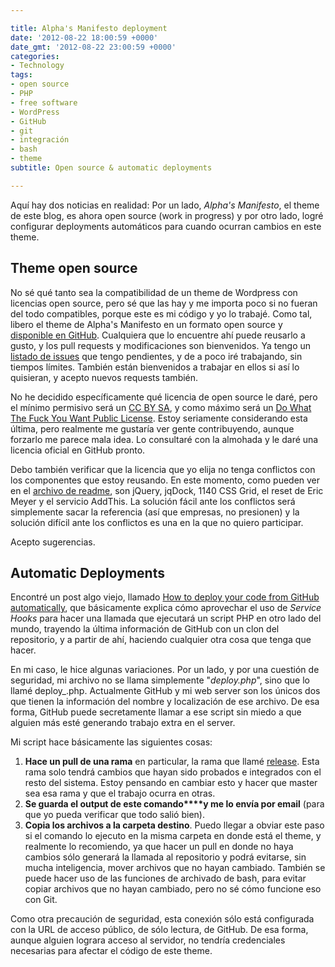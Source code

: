 ```yaml
---

title: Alpha's Manifesto deployment
date: '2012-08-22 18:00:59 +0000'
date_gmt: '2012-08-22 23:00:59 +0000'
categories:
- Technology
tags:
- open source
- PHP
- free software
- WordPress
- GitHub
- git
- integración
- bash
- theme
subtitle: Open source & automatic deployments

---
```


Aquí hay dos noticias en realidad: Por un lado, _Alpha's Manifesto_, el theme de este blog, es ahora open source (work in progress) y por otro lado, logré configurar deployments automáticos para cuando ocurran cambios en este theme.

<!--more-->

## Theme open source

No sé qué tanto sea la compatibilidad de un theme de Wordpress con licencias open source, pero sé que las hay y me importa poco si no fueran del todo compatibles, porque este es mi código y yo lo trabajé. Como tal, libero el theme de Alpha's Manifesto en un formato open source y [disponible en GitHub](https://github.com/AlphaGit/alphasmanifesto). Cualquiera que lo encuentre ahí puede reusarlo a gusto, y los pull requests y modificaciones son bienvenidos. Ya tengo un [listado de issues](https://github.com/AlphaGit/alphasmanifesto/issues?state=open) que tengo pendientes, y de a poco iré trabajando, sin tiempos límites. También están bienvenidos a trabajar en ellos si así lo quisieran, y acepto nuevos requests también.

No he decidido específicamente qué licencia de open source le daré, pero el mínimo permisivo será un [CC BY SA](http://freedomdefined.org/Licenses/CC-BY-SA), y como máximo será un [Do What The Fuck You Want Public License](http://sam.zoy.org/wtfpl/). Estoy seriamente considerando esta última, pero realmente me gustaría ver gente contribuyendo, aunque forzarlo me parece mala idea. Lo consultaré con la almohada y le daré una licencia oficial en GitHub pronto.

Debo también verificar que la licencia que yo elija no tenga conflictos con los componentes que estoy reusando. En este momento, como pueden ver en el [archivo de readme](https://github.com/AlphaGit/alphasmanifesto/blob/release/README.md), son jQuery, jqDock, 1140 CSS Grid, el reset de Eric Meyer y el servicio AddThis. La solución fácil ante los conflictos será simplemente sacar la referencia (así que empresas, no presionen) y la solución difícil ante los conflictos es una en la que no quiero participar.

Acepto sugerencias.

## Automatic Deployments

Encontré un post algo viejo, llamado [How to deploy your code from GitHub automatically](http://shinyplasticbag.posterous.com/how-to-deploy-your-code-from-github-automatic), que básicamente explica cómo aprovechar el uso de _Service Hooks_ para hacer una llamada que ejecutará un script PHP en otro lado del mundo, trayendo la última información de GitHub con un clon del repositorio, y a partir de ahí, haciendo cualquier otra cosa que tenga que hacer.

En mi caso, le hice algunas variaciones. Por un lado, y por una cuestión de seguridad, mi archivo no se llama simplemente "_deploy.php_", sino que lo llamé deploy_<randomString>.php. Actualmente GitHub y mi web server son los únicos dos que tienen la información del nombre y localización de ese archivo. De esa forma, GitHub puede secretamente llamar a ese script sin miedo a que alguien más esté generando trabajo extra en el server.

Mi script hace básicamente las siguientes cosas:

1. **Hace un pull de una rama** en particular, la rama que llamé [release](https://github.com/AlphaGit/alphasmanifesto/tree/release). Esta rama solo tendrá cambios que hayan sido probados e integrados con el resto del sistema. Estoy pensando en cambiar esto y hacer que master sea esa rama y que el trabajo ocurra en otras.
1. **Se guarda el output de este comando****y me lo envía por email** (para que yo pueda verificar que todo salió bien).
1. **Copia los archivos a la carpeta destino**. Puedo llegar a obviar este paso si el comando lo ejecuto en la misma carpeta en donde está el theme, y realmente lo recomiendo, ya que hacer un pull en donde no haya cambios sólo generará la llamada al repositorio y podrá evitarse, sin mucha inteligencia, mover archivos que no hayan cambiado. También se puede hacer uso de las funciones de archivado de bash, para evitar copiar archivos que no hayan cambiado, pero no sé cómo funcione eso con Git.

Como otra precaución de seguridad, esta conexión sólo está configurada con la URL de acceso público, de sólo lectura, de GitHub. De esa forma, aunque alguien lograra acceso al servidor, no tendría credenciales necesarias para afectar el código de este theme.
